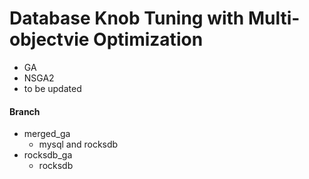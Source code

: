 # Database Knob Tuning with Multi-objectvie Optimization
- GA
- NSGA2
- to be updated

#### Branch
- merged_ga
  - mysql and rocksdb
- rocksdb_ga
  - rocksdb

